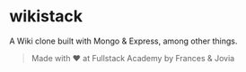 # wikistack

A Wiki clone built with Mongo &amp; Express, among other things.

> Made with ♥ at Fullstack Academy by Frances & Jovia
